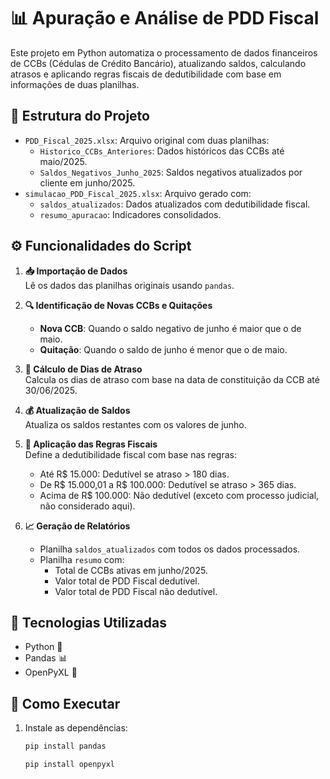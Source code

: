 # 📊 Apuração e Análise de PDD Fiscal

Este projeto em Python automatiza o processamento de dados financeiros de CCBs (Cédulas de Crédito Bancário), atualizando saldos, calculando atrasos e aplicando regras fiscais de dedutibilidade com base em informações de duas planilhas.

## 📁 Estrutura do Projeto

- `PDD_Fiscal_2025.xlsx`: Arquivo original com duas planilhas:
  - `Historico_CCBs_Anteriores`: Dados históricos das CCBs até maio/2025.
  - `Saldos_Negativos_Junho_2025`: Saldos negativos atualizados por cliente em junho/2025.
- `simulacao_PDD_Fiscal_2025.xlsx`: Arquivo gerado com:
  - `saldos_atualizados`: Dados atualizados com dedutibilidade fiscal.
  - `resumo_apuracao`: Indicadores consolidados.

## ⚙️ Funcionalidades do Script

1. **📥 Importação de Dados**  
   Lê os dados das planilhas originais usando `pandas`.

2. **🔍 Identificação de Novas CCBs e Quitações**  
   - **Nova CCB**: Quando o saldo negativo de junho é maior que o de maio.
   - **Quitação**: Quando o saldo de junho é menor que o de maio.

3. **📆 Cálculo de Dias de Atraso**  
   Calcula os dias de atraso com base na data de constituição da CCB até 30/06/2025.

4. **💰 Atualização de Saldos**  
   Atualiza os saldos restantes com os valores de junho.

5. **📑 Aplicação das Regras Fiscais**  
   Define a dedutibilidade fiscal com base nas regras:
   - Até R$ 15.000: Dedutível se atraso > 180 dias.
   - De R$ 15.000,01 a R$ 100.000: Dedutível se atraso > 365 dias.
   - Acima de R$ 100.000: Não dedutível (exceto com processo judicial, não considerado aqui).

6. **📈 Geração de Relatórios**  
   - Planilha `saldos_atualizados` com todos os dados processados.
   - Planilha `resumo` com:
     - Total de CCBs ativas em junho/2025.
     - Valor total de PDD Fiscal dedutível.
     - Valor total de PDD Fiscal não dedutível.

## 🧪 Tecnologias Utilizadas

- Python 🐍
- Pandas 📊
- OpenPyXL 📄

## 🚀 Como Executar

1. Instale as dependências:
   ```bash
   pip install pandas
   ```
   ```bash
   pip install openpyxl
   ```
